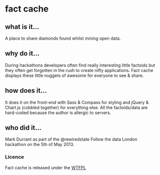 # fact cache

## what is it…
A place to share diamonds found whilst mining open data.

## why do it…
During hackathons developers often find really interesting little factoids but they often get forgotten in the rush to create nifty applications. Fact cache displays these little nuggets of awesome for everyone to see & share.

## how does it…
It does it on the front-end with Sass & Compass for styling and jQuery & Chart.js (cobbled together) for everything else. All the factoids/data are hard-coded because the author is allergic to servers. 

## who did it… 
Mark Durrant as part of the @rewiredstate Follow the data London hackathon on the 5th of May 2013.

### Licence
Fact cache is released under the [WTFPL](http://www.wtfpl.net/)
